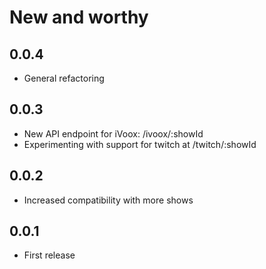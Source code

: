 # New and worthy

## 0.0.4

* General refactoring

## 0.0.3

* New API endpoint for iVoox: /ivoox/:showId
* Experimenting with support for twitch at /twitch/:showId

## 0.0.2

* Increased compatibility with more shows


## 0.0.1

* First release
